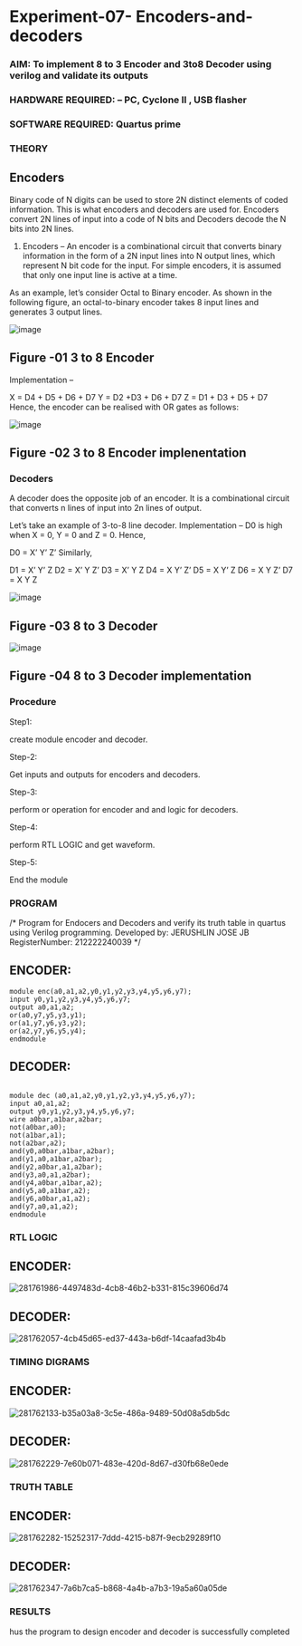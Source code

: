# Experiment-07- Encoders-and-decoders 
### AIM: To implement 8 to 3 Encoder and  3to8 Decoder using verilog and validate its outputs
### HARDWARE REQUIRED:  – PC, Cyclone II , USB flasher
### SOFTWARE REQUIRED:   Quartus prime
### THEORY 

## Encoders
Binary code of N digits can be used to store 2N distinct elements of coded information. This is what encoders and decoders are used for. Encoders convert 2N lines of input into a code of N bits and Decoders decode the N bits into 2N lines.

1. Encoders –
An encoder is a combinational circuit that converts binary information in the form of a 2N input lines into N output lines, which represent N bit code for the input. For simple encoders, it is assumed that only one input line is active at a time.

As an example, let’s consider Octal to Binary encoder. As shown in the following figure, an octal-to-binary encoder takes 8 input lines and generates 3 output lines.

![image](https://user-images.githubusercontent.com/36288975/171543588-bc0746df-a173-4b35-989e-5fb7d385fe8a.png)
## Figure -01 3 to 8 Encoder 


Implementation –

X = D4 + D5 + D6 + D7
Y = D2 +D3 + D6 + D7
Z = D1 + D3 + D5 + D7 
Hence, the encoder can be realised with OR gates as follows:


![image](https://user-images.githubusercontent.com/36288975/171543740-68403b82-aa93-4c98-9343-f32b14885a2e.png)
## Figure -02 3 to 8 Encoder implenentation 

 ### Decoders 
A decoder does the opposite job of an encoder. It is a combinational circuit that converts n lines of input into 2n lines of output.

Let’s take an example of 3-to-8 line decoder.
Implementation –
D0 is high when X = 0, Y = 0 and Z = 0. Hence,

D0 = X’ Y’ Z’ 
Similarly,

D1 = X’ Y’ Z
D2 = X’ Y Z’
D3 = X’ Y Z
D4 = X Y’ Z’
D5 = X Y’ Z
D6 = X Y Z’
D7 = X Y Z 


![image](https://user-images.githubusercontent.com/36288975/171543978-ee2d0671-2846-40a1-8705-507fd6287a49.png)
## Figure -03 8 to 3 Decoder 



![image](https://user-images.githubusercontent.com/36288975/171543866-5a6eace6-8683-49d7-9c4f-a7cb30ec3035.png)
## Figure -04 8 to 3 Decoder implementation 

### Procedure
Step1:

create module encoder and decoder.

Step-2:

Get inputs and outputs for encoders and decoders.

Step-3:

perform or operation for encoder and and logic for decoders.

Step-4:

perform RTL LOGIC and get waveform.

Step-5:

End the module


### PROGRAM 
/*
Program for Endocers and Decoders  and verify its truth table in quartus using Verilog programming.
Developed by: JERUSHLIN JOSE JB
RegisterNumber: 212222240039 
*/
## ENCODER:
```
module enc(a0,a1,a2,y0,y1,y2,y3,y4,y5,y6,y7);
input y0,y1,y2,y3,y4,y5,y6,y7;
output a0,a1,a2;
or(a0,y7,y5,y3,y1);
or(a1,y7,y6,y3,y2);
or(a2,y7,y6,y5,y4);
endmodule

```
## DECODER:
```

module dec (a0,a1,a2,y0,y1,y2,y3,y4,y5,y6,y7);
input a0,a1,a2;
output y0,y1,y2,y3,y4,y5,y6,y7;
wire a0bar,a1bar,a2bar;
not(a0bar,a0);
not(a1bar,a1);
not(a2bar,a2);
and(y0,a0bar,a1bar,a2bar);
and(y1,a0,a1bar,a2bar);
and(y2,a0bar,a1,a2bar);
and(y3,a0,a1,a2bar);
and(y4,a0bar,a1bar,a2);
and(y5,a0,a1bar,a2);
and(y6,a0bar,a1,a2);
and(y7,a0,a1,a2);
endmodule

```




### RTL LOGIC  

## ENCODER:
![281761986-4497483d-4cb8-46b2-b331-815c39606d74](https://github.com/Yuvakrishna0/Experiment-08-Encoders-and-decoders-/assets/117915037/45b612d6-4b40-42f2-b5a1-b8deec667f69)

## DECODER:

![281762057-4cb45d65-ed37-443a-b6df-14caafad3b4b](https://github.com/Yuvakrishna0/Experiment-08-Encoders-and-decoders-/assets/117915037/da28368d-92af-466b-8e62-f2ff5b648f18)




### TIMING DIGRAMS  

## ENCODER:
![281762133-b35a03a8-3c5e-486a-9489-50d08a5db5dc](https://github.com/Yuvakrishna0/Experiment-08-Encoders-and-decoders-/assets/117915037/a48919c6-c892-44a1-a944-72892ac3ef83)


## DECODER:

![281762229-7e60b071-483e-420d-8d67-d30fb68e0ede](https://github.com/Yuvakrishna0/Experiment-08-Encoders-and-decoders-/assets/117915037/0982fd82-d1db-4ec7-b284-a750c5f9718e)


### TRUTH TABLE 

## ENCODER:
![281762282-15252317-7ddd-4215-b87f-9ecb29289f10](https://github.com/Yuvakrishna0/Experiment-08-Encoders-and-decoders-/assets/117915037/671cd690-fef1-4886-8d22-06a382e9617d)

## DECODER:

![281762347-7a6b7ca5-b868-4a4b-a7b3-19a5a60a05de](https://github.com/Yuvakrishna0/Experiment-08-Encoders-and-decoders-/assets/117915037/3f8d8259-2884-4bca-a0f3-16dc686b37b3)



### RESULTS 
hus the program to design encoder and decoder is successfully completed

